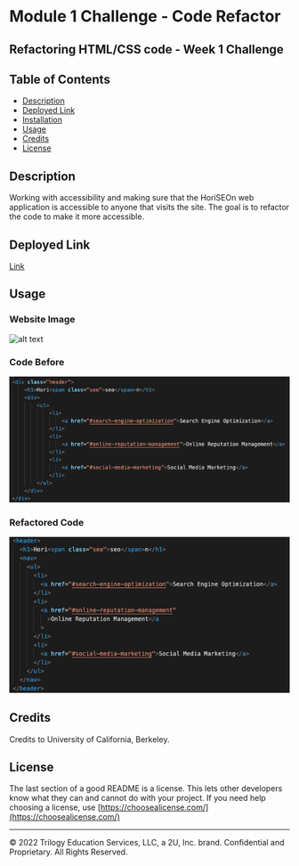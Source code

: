 # Module 1 Challenge - Code Refactor

## Refactoring HTML/CSS code - Week 1 Challenge

## Table of Contents

- [Description](#description)
- [Deployed Link](#link)
- [Installation](#installation)
- [Usage](#usage)
- [Credits](#credits)
- [License](#license)

## Description

Working with accessibility and making sure that the HoriSEOn web application is accessible to anyone that visits the site. The goal is to refactor the code to make it more accessible.

## Deployed Link

[Link](https://smandla.github.io/module1challenge_coderefactor)

## Usage

### Website Image

![alt text](assets/images/mock.png)

### Code Before

![alt text](assets/images/code_snippet2.png)

### Refactored Code

![alt text](assets/images/code_snippet1.png)

## Credits

Credits to University of California, Berkeley.

## License

The last section of a good README is a license. This lets other developers know what they can and cannot do with your project. If you need help choosing a license, use [https://choosealicense.com/](https://choosealicense.com/)

---

© 2022 Trilogy Education Services, LLC, a 2U, Inc. brand. Confidential and Proprietary. All Rights Reserved.
